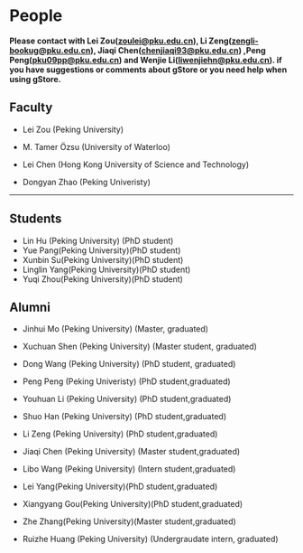 # People

**Please contact with Lei Zou(zoulei@pku.edu.cn), Li Zeng(zengli-bookug@pku.edu.cn), Jiaqi Chen(chenjiaqi93@pku.edu.cn) ,Peng Peng(pku09pp@pku.edu.cn)  and Wenjie Li(liwenjiehn@pku.edu.cn). if you have suggestions or comments about gStore or you need help when using gStore.**

## Faculty

- Lei Zou (Peking University) 

- M. Tamer Özsu (University of Waterloo) 

- Lei Chen (Hong Kong University of Science and Technology)

- Dongyan Zhao (Peking Univeristy) 
	
- - -

## Students

- Lin Hu (Peking University) (PhD student)
- Yue Pang(Peking University)(PhD student)
- Xunbin Su(Peking University)(PhD student)
- Linglin Yang(Peking University)(PhD student)
- Yuqi Zhou(Peking University)(PhD student)

## Alumni

- Jinhui Mo (Peking University) (Master, graduated)

- Xuchuan Shen (Peking University) (Master student, graduated) 

- Dong Wang (Peking University) (PhD student, graduated) 

- Peng Peng (Peking Univeristy) (PhD student,graduated)

- Youhuan Li (Peking University) (PhD student,graduated)

- Shuo Han (Peking University) (PhD student,graduated) 

- Li Zeng (Peking University) (PhD student,graduated) 

- Jiaqi Chen (Peking University) (Master student,graduated)

- Libo Wang (Peking University) (Intern student,graduated)

- Lei Yang(Peking University)(PhD student,graduated)

- Xiangyang Gou(Peking University)(PhD student,graduated)

- Zhe Zhang(Peking University)(Master student,graduated)

- Ruizhe Huang (Peking University) (Undergraudate intern, graduated)
